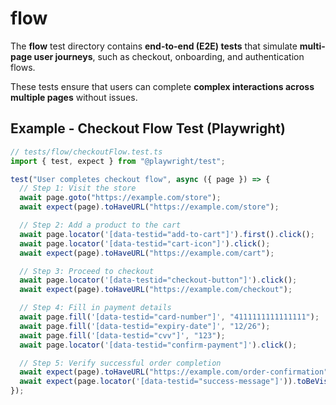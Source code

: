 # flow

The **flow** test directory contains **end-to-end (E2E) tests** that simulate **multi-page user journeys**, such as checkout, onboarding, and authentication flows.

These tests ensure that users can complete **complex interactions across multiple pages** without issues.

## Example - Checkout Flow Test (Playwright)

```ts
// tests/flow/checkoutFlow.test.ts
import { test, expect } from "@playwright/test";

test("User completes checkout flow", async ({ page }) => {
  // Step 1: Visit the store
  await page.goto("https://example.com/store");
  await expect(page).toHaveURL("https://example.com/store");

  // Step 2: Add a product to the cart
  await page.locator('[data-testid="add-to-cart"]').first().click();
  await page.locator('[data-testid="cart-icon"]').click();
  await expect(page).toHaveURL("https://example.com/cart");

  // Step 3: Proceed to checkout
  await page.locator('[data-testid="checkout-button"]').click();
  await expect(page).toHaveURL("https://example.com/checkout");

  // Step 4: Fill in payment details
  await page.fill('[data-testid="card-number"]', "4111111111111111");
  await page.fill('[data-testid="expiry-date"]', "12/26");
  await page.fill('[data-testid="cvv"]', "123");
  await page.locator('[data-testid="confirm-payment"]').click();

  // Step 5: Verify successful order completion
  await expect(page).toHaveURL("https://example.com/order-confirmation");
  await expect(page.locator('[data-testid="success-message"]')).toBeVisible();
});
```
